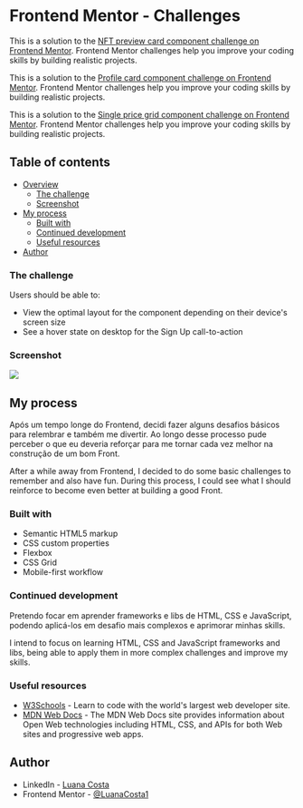 # Frontend Mentor - Challenges

This is a solution to the [NFT preview card component challenge on Frontend Mentor](https://www.frontendmentor.io/challenges/nft-preview-card-component-SbdUL_w0U). Frontend Mentor challenges help you improve your coding skills by building realistic projects. 

This is a solution to the [Profile card component challenge on Frontend Mentor](https://www.frontendmentor.io/challenges/profile-card-component-cfArpWshJ). Frontend Mentor challenges help you improve your coding skills by building realistic projects. 

This is a solution to the [Single price grid component challenge on Frontend Mentor](https://www.frontendmentor.io/challenges/single-price-grid-component-5ce41129d0ff452fec5abbbc). Frontend Mentor challenges help you improve your coding skills by building realistic projects. 

## Table of contents

- [Overview](#overview)
  - [The challenge](#the-challenge)
  - [Screenshot](#screenshot)
- [My process](#my-process)
  - [Built with](#built-with)
  - [Continued development](#continued-development)
  - [Useful resources](#useful-resources)
- [Author](#author)

### The challenge

Users should be able to:

- View the optimal layout for the component depending on their device's screen size
- See a hover state on desktop for the Sign Up call-to-action

### Screenshot

![](./screenshot.jpg)



## My process

Após um tempo longe do Frontend, decidi fazer alguns desafios básicos para relembrar e também me divertir.
Ao longo desse processo pude perceber o que eu deveria reforçar para me tornar cada vez melhor na construção de um bom Front.

After a while away from Frontend, I decided to do some basic challenges to remember and also have fun.
During this process, I could see what I should reinforce to become even better at building a good Front.

### Built with

- Semantic HTML5 markup
- CSS custom properties
- Flexbox
- CSS Grid
- Mobile-first workflow

### Continued development

Pretendo focar em aprender frameworks e libs de HTML, CSS e JavaScript, podendo aplicá-los em desafio mais complexos e aprimorar minhas skills.

I intend to focus on learning HTML, CSS and JavaScript frameworks and libs, being able to apply them in more complex challenges and improve my skills.

### Useful resources

- [W3Schools](https://www.w3schools.com) - Learn to code with the world's largest web developer site.
- [MDN Web Docs](https://developer.mozilla.org/pt-BR/) - The MDN Web Docs site provides information about Open Web technologies including HTML, CSS, and APIs for both Web sites and progressive web apps.

## Author

- LinkedIn - [Luana Costa](https://www.linkedin.com/in/luana-costa-47b0061b0/)
- Frontend Mentor - [@LuanaCosta1](https://www.frontendmentor.io/profile/LuanaCosta1)


